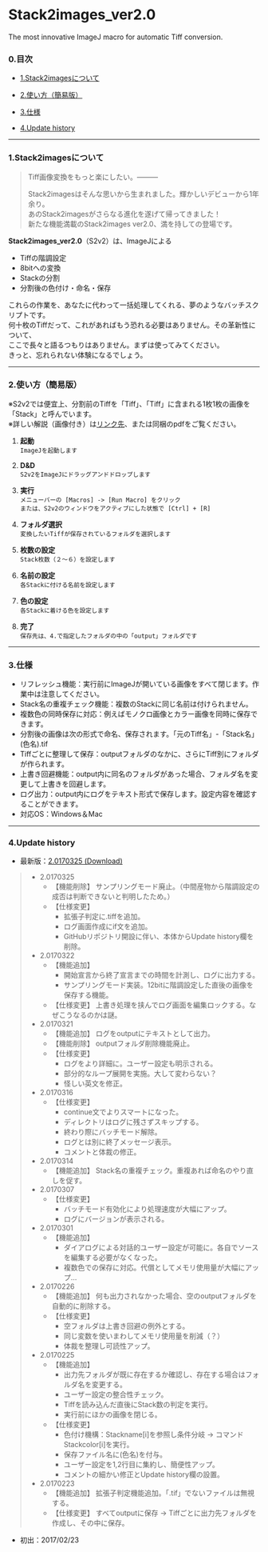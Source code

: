 # Stack2images_ver2.0
The most innovative ImageJ macro for automatic Tiff conversion.
### 0.目次
* [1.Stack2imagesについて](https://github.com/TM2320/Stack2images_ver2.0/blob/master/README.md#1stack2images%E3%81%AB%E3%81%A4%E3%81%84%E3%81%A6)

* [2.使い方（簡易版）](https://github.com/TM2320/Stack2images_ver2.0/blob/master/README.md#2%E4%BD%BF%E3%81%84%E6%96%B9%E7%B0%A1%E6%98%93%E7%89%88)

* [3.仕様](https://github.com/TM2320/Stack2images_ver2.0/blob/master/README.md#3%E4%BB%95%E6%A7%98)

* [4.Update history](https://github.com/TM2320/Stack2images_ver2.0/blob/master/README.md#4update-history)

___
### 1.Stack2imagesについて
	
> Tiff画像変換をもっと楽にしたい。―――
> 
> Stack2imagesはそんな思いから生まれました。輝かしいデビューから1年余り。  
> あのStack2imagesがさらなる進化を遂げて帰ってきました！  
> 新たな機能満載のStack2images ver2.0、満を持しての登場です。
	
**Stack2images_ver2.0**（S2v2）は、ImageJによる
* Tiffの階調設定
* 8bitへの変換
* Stackの分割  
* 分割後の色付け・命名・保存  

これらの作業を、あなたに代わって一括処理してくれる、夢のようなバッチスクリプトです。  
何十枚のTiffだって、これがあればもう恐れる必要はありません。その革新性について、  
ここで長々と語るつもりはありません。まずは使ってみてください。  
きっと、忘れられない体験になるでしょう。
___
### 2.使い方（簡易版）  
※S2v2では便宜上、分割前のTiffを「Tiff」、「Tiff」に含まれる1枚1枚の画像を「Stack」と呼んでいます。  
※詳しい解説（画像付き）は[リンク先](http://soon...)、または同梱のpdfをご覧ください。
1. **起動**  
`ImageJを起動します`

2. **D&D**  
`S2v2をImageJにドラッグアンドドロップします`

3. **実行**  
`メニューバーの [Macros] -> [Run Macro] をクリック`  
`または、S2v2のウィンドウをアクティブにした状態で [Ctrl] + [R]`

4. **フォルダ選択**  
`変換したいTiffが保存されているフォルダを選択します`

5. **枚数の設定**  
`Stack枚数（２～６）を設定します`

6. **名前の設定**  
`各Stackに付ける名前を設定します`

7. **色の設定**  
`各Stackに着ける色を設定します`

8. **完了**  
`保存先は、4.で指定したフォルダの中の「output」フォルダです`
___
### 3.仕様
* リフレッシュ機能：実行前にImageJが開いている画像をすべて閉じます。作業中は注意してください。  
* Stack名の重複チェック機能：複数のStackに同じ名前は付けられません。
* 複数色の同時保存に対応：例えばモノクロ画像とカラー画像を同時に保存できます。  
* 分割後の画像は次の形式で命名、保存されます。「元のTiff名」-「Stack名」 (色名).tif  
* Tiffごとに整理して保存：outputフォルダのなかに、さらにTiff別にフォルダが作られます。  
* 上書き回避機能：output内に同名のフォルダがあった場合、フォルダ名を変更して上書きを回避します。  
* ログ出力：output内にログをテキスト形式で保存します。設定内容を確認することができます。  
* 対応OS：Windows＆Mac
___
### 4.Update history  
* 最新版：[2.0170325 (Download)](https://github.com/TM2320/Stack2images_ver2.0/tree/master/download)
> - 2.0170325
> 	- 【機能削除】	サンプリングモード廃止。（中間産物から階調設定の成否は判断できないと判明したため。）
>	- 【仕様変更】
>		+ 拡張子判定に.tiffを追加。
>		+ ログ画面作成にif文を追加。
>		+ GitHubリポジトリ開設に伴い、本体からUpdate history欄を削除。
> - 2.0170322
>	- 【機能追加】
>		+ 開始宣言から終了宣言までの時間を計測し、ログに出力する。
>		+ サンプリングモード実装。12bitに階調設定した直後の画像を保存する機能。
>	+ 【仕様変更】	上書き処理を挟んでログ画面を編集ロックする。なぜこうなるのかは謎。
> - 2.0170321
>	+ 【機能追加】	ログをoutputにテキストとして出力。
>	+ 【機能削除】	outputフォルダ削除機能廃止。
>	- 【仕様変更】
>		+ ログをより詳細に。ユーザー設定も明示される。
>		+ 部分的なループ展開を実施。大して変わらない？
>		+ 怪しい英文を修正。
> - 2.0170316
>	- 【仕様変更】
>		+ continue文でよりスマートになった。
>		+ ディレクトリはログに残さずスキップする。
>		+ 終わり際にバッチモード解除。
>		+ ログとは別に終了メッセージ表示。
>		+ コメントと体裁の修正。
> - 2.0170314
>	+ 【機能追加】	Stack名の重複チェック。重複あれば命名のやり直しを促す。
> - 2.0170307
>	- 【仕様変更】
>		+ バッチモード有効化により処理速度が大幅にアップ。
>		+ ログにバージョンが表示される。
> - 2.0170301
>	- 【機能追加】
>		+ ダイアログによる対話的ユーザー設定が可能に。各自でソースを編集する必要がなくなった。
>		+ 複数色での保存に対応。代償としてメモリ使用量が大幅にアップ…
> - 2.0170226
>	+ 【機能追加】	何も出力されなかった場合、空のoutputフォルダを自動的に削除する。
>	- 【仕様変更】
>		+ 空フォルダは上書き回避の例外とする。
>		+ 同じ変数を使いまわしてメモリ使用量を削減（？）
>		+ 体裁を整理し可読性アップ。
> - 2.0170225
> 	- 【機能追加】  
>		+ 出力先フォルダが既に存在するか確認し、存在する場合はフォルダ名を変更する。  
>		+ ユーザー設定の整合性チェック。  
>		+ Tiffを読み込んだ直後にStack数の判定を実行。
>		+ 実行前にほかの画像を閉じる。
>	- 【仕様変更】
>		+ 色付け機構：Stackname[i]を参照し条件分岐 -> コマンドStackcolor[i]を実行。
>		+ 保存ファイル名に(色名)を付与。
>		+ ユーザー設定を1,2行目に集約し、簡便性アップ。
>		+ コメントの細かい修正とUpdate history欄の設置。
> - 2.0170223  
> 	+ 【機能追加】    拡張子判定機能追加。「.tif」でないファイルは無視する。  
> 	+ 【仕様変更】    すべてoutputに保存 -> Tiffごとに出力先フォルダを作成し、その中に保存。  
* 初出：2017/02/23  
